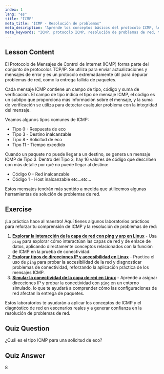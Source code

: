 ```yaml
---
index: 1
lang: "es"
title: "ICMP"
meta_title: "ICMP - Resolución de problemas"
meta_description: "Aprende los conceptos básicos del protocolo ICMP, los tipos de mensajes y los códigos para la resolución de problemas de red. Comprende cómo funciona ICMP para depurar problemas de red."
meta_keywords: "ICMP, protocolo ICMP, resolución de problemas de red, tipos de ICMP, redes Linux, principiante, tutorial, guía"
---
```


## Lesson Content

El Protocolo de Mensajes de Control de Internet (ICMP) forma parte del conjunto de protocolos TCP/IP. Se utiliza para enviar actualizaciones y mensajes de error y es un protocolo extremadamente útil para depurar problemas de red, como la entrega fallida de paquetes.

Cada mensaje ICMP contiene un campo de tipo, código y suma de verificación. El campo de tipo indica el tipo de mensaje ICMP, el código es un subtipo que proporciona más información sobre el mensaje, y la suma de verificación se utiliza para detectar cualquier problema con la integridad del mensaje.

Veamos algunos tipos comunes de ICMP:

- Tipo 0 - Respuesta de eco
- Tipo 3 - Destino inalcanzable
- Tipo 8 - Solicitud de eco
- Tipo 11 - Tiempo excedido

Cuando un paquete no puede llegar a un destino, se genera un mensaje ICMP de Tipo 3. Dentro del Tipo 3, hay 16 valores de código que describen con más detalle por qué no puede llegar al destino:

- Código 0 - Red inalcanzable
- Código 1 - Host inalcanzable
  etc...etc...

Estos mensajes tendrán más sentido a medida que utilicemos algunas herramientas de solución de problemas de red.

## Exercise

¡La práctica hace al maestro! Aquí tienes algunos laboratorios prácticos para reforzar tu comprensión de ICMP y la resolución de problemas de red:

1. **[Explorar la interacción de la capa de red con ping y arp en Linux](https://labex.io/es/labs/linux-explore-network-layer-interaction-with-ping-and-arp-in-linux-592746)** - Usa `ping` para explorar cómo interactúan las capas de red y de enlace de datos, aplicando directamente conceptos relacionados con la función de ICMP en la prueba de conectividad.
2. **[Explorar tipos de direcciones IP y accesibilidad en Linux](https://labex.io/es/labs/linux-explore-ip-address-types-and-reachability-in-linux-592780)** - Practica el uso de `ping` para probar la accesibilidad de la red y diagnosticar problemas de conectividad, reforzando la aplicación práctica de los mensajes ICMP.
3. **[Simular la conectividad de la capa de red en Linux](https://labex.io/es/labs/linux-simulate-network-layer-connectivity-in-linux-592752)** - Aprende a asignar direcciones IP y probar la conectividad con `ping` en un entorno simulado, lo que te ayudará a comprender cómo las configuraciones de red afectan la entrega de paquetes.

Estos laboratorios te ayudarán a aplicar los conceptos de ICMP y el diagnóstico de red en escenarios reales y a generar confianza en la resolución de problemas de red.

## Quiz Question

¿Cuál es el tipo ICMP para una solicitud de eco?

## Quiz Answer

8
